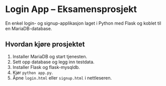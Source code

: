 # Login App – Eksamensprosjekt

En enkel login- og signup-applikasjon laget i Python med Flask og koblet til en MariaDB-database.

##  Hvordan kjøre prosjektet

1. Installer MariaDB og start tjenesten.
2. Sett opp database og legg inn testdata.
3. Installer Flask og flask-mysqldb.
4. Kjør `python app.py`.
5. Åpne `login.html` eller `signup.html` i nettleseren.